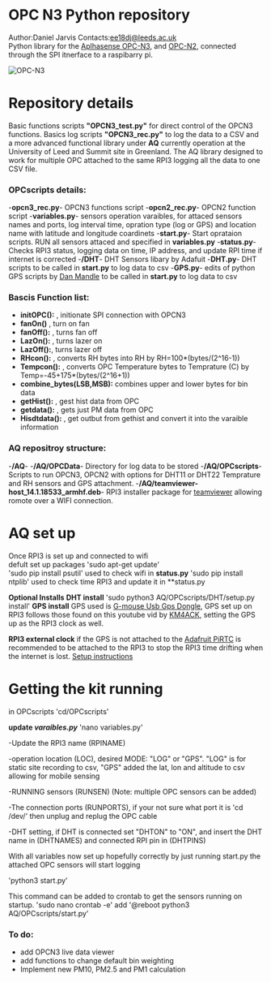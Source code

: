 # OPC N3 Python repository 
Author:Daniel Jarvis 
Contacts:ee18dj@leeds.ac.uk
</br>
Python library for the [Aplhasense OPC-N3](http://www.alphasense.com/WEB1213/wp-content/uploads/2018/02/OPC-N3.pdf), and [OPC-N2](http://stg-uneplive.unep.org/media/aqm_document_v1/Blue%20Print/Components/Microcomputer%20and%20sensors/B.%20Dust%20Sensor%20Specifications/B.1%20Alphasense%20OPC%20N1/072-0300%20OPC-N2%20manual%20issue%203.pdf), connected through the SPI itnerface to a raspibarry pi. 



![OPC-N3](https://github.com/JarvisSan22/OPC-N3_python/blob/master/OPCN3.jpg)


# Repository details 

Basic functions scripts **"OPCN3_test.py"**  for direct control of the OPCN3 functions.  Basics log scripts **"OPCN3_rec.py"** to log the data to a CSV and a more advanced functional library under **AQ** currently operation at the University of Leed and Summit site in Greenland.  The AQ library designed to work for multiple OPC attached to the same RPI3 logging all the data to one CSV file. 


### OPCscripts details:
-**opcn3_rec.py**- OPCN3 functions script
-**opcn2_rec.py**- OPCN2 function script
-**variables.py**- sensors operation varaibles, for attaced sensors names and ports, log interval time, opration type (log or GPS) and location name with latitude and longitude coardinets 
-**start.py**- Start oprataion scripts. RUN all sensors attaced and specified in **variables.py**
-**status.py**- Checks RPI3 status, logging data on time, IP address, and update RPI time if internet is corrected
-**/DHT**- DHT  Sensors libary by Adafuit
-**DHT.py**- DHT scripts to be called in **start.py** to log data to csv
-**GPS.py**- edits of python GPS scripts by [Dan Mandle](https://github.com/ggtd/independend-python-gps-logger-for-airodump-ng/blob/master/log_position.py) to be called in **start.py** to log data to csv


### Bascis Function list:
- **initOPC():** , initionate SPI connection with OPCN3
- **fanOn()** , turn on fan
- **fanOff():** , turns fan off
- **LazOn():** , turns lazer on
- **LazOff():**, turns lazer off
- **RHcon():** , converts RH bytes into RH by RH=100*(bytes/(2^16-1)) 
- **Tempcon():** , converts OPC Temperature bytes to Temprature (C) by Temp=-45+175*(bytes/(2^16+1))
- **combine_bytes(LSB,MSB):** combines upper and lower bytes for bin data 
- **getHist():** , gest hist data from OPC
- **getdata():** , gets just PM data from OPC
- **Hisdtdata():** , get outbut from gethist and convert it into the varaible information



### AQ repositroy structure:
-**/AQ**-
-**/AQ/OPCData**- Directory for log data to be stored
-**/AQ/OPCscripts**- Scripts to run OPCN3, OPCN2 with options for DHT11 or DHT22 Temprature and RH sensors and GPS attachment. 
-**/AQ/teamviewer-host_14.1.18533_armhf.deb**- RPI3 installer package for [teamviewer](https://www.teamviewer.com/en/buy-now/?pid=google.tv_ex_repeat.s.gb&gclid=Cj0KCQjwn8_mBRCLARIsAKxi0GJuys2-XjuxDuTIxFylKvXF4VzWCYLQhYoHMkoMawyTfyEpjDdK40YaAuQ9EALw_wcB) allowing romote over a WIFI connection. 
 


# AQ set up
Once RPI3 is set up and connected to wifi
</br>
defult set up packages
'sudo apt-get update'   
'sudo pip install psutil'   used to check wifi in **status.py**
'sudo pip install ntplib'   used to check time RPI3 and update it in **status.py


**Optional Installs** 
**DHT install**
'sudo python3 AQ/OPCscripts/DHT/setup.py install'
**GPS install**
GPS used is [G-mouse Usb Gps Dongle](https://www.amazon.co.uk/Diymall-G-mouse-Glonass-Raspberry-Aviation/dp/B015E2XSSO/ref=sr_1_3_sspa?crid=K5C3JJ0ZYQHH&keywords=gps+dongle+usb&qid=1557393883&s=gateway&sprefix=GPS+dongle%2Caps%2C131&sr=8-3-spons&psc=1), GPS set up on RPI3 follows those found on this youtube vid by [KM4ACK](https://www.youtube.com/watch?v=Oag9qYuhMGg), setting the GPS up as the RPI3 clock as well. 

**RPI3 external clock**
if the GPS is not attached to the [Adafruit PiRTC](https://www.amazon.co.uk/Adafruit-PiRTC-PCF8523-Raspberry-ADA3386/dp/B072DWKDW9/ref=sr_1_2?keywords=adafruit+real+time+clock&qid=1557395250&s=gateway&sr=8-2) is recommended to be attached to the RPI3 to stop the RPI3 time drifting when the internet is lost. [Setup instructions](https://www.amazon.co.uk/Adafruit-PiRTC-PCF8523-Raspberry-ADA3386/dp/B072DWKDW9/ref=sr_1_2?keywords=adafruit+real+time+clock&qid=1557395250&s=gateway&sr=8-2)

# Getting the kit running 
in OPCscripts
'cd/OPCscripts'


**update *varaibles.py***
'nano variables.py'

-Update the RPI3 name (RPINAME)

-operation location (LOC), desired MODE: "LOG" or "GPS". "LOG" is for static site recording to csv, "GPS" added the lat, lon and altitude to csv allowing for mobile sensing

-RUNNING sensors (RUNSEN) (Note: multiple OPC sensors can be added)

-The connection ports (RUNPORTS), if your not sure what port it is 'cd /dev/' then unplug and replug the OPC cable

-DHT setting, if DHT is connected set "DHTON" to "ON", and insert the DHT name in (DHTNAMES) and connected RPI pin in (DHTPINS)


With all variables now set up hopefully correctly by just running start.py the attached OPC sensors will start logging

'python3 start.py'

This command can be added to crontab to get the sensors running on startup.
'sudo nano crontab -e'
add 
'@reboot python3 AQ/OPCscripts/start.py'




### To do:
- add OPCN3 live data viewer
- add functions to change default bin weighting
- Implement new PM10, PM2.5 and PM1 calculation

